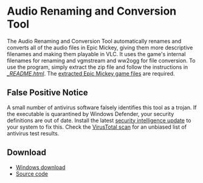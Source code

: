 # Audio Renaming and Conversion Tool

The Audio Renaming and Conversion Tool automatically renames and converts all of the audio files in Epic Mickey, giving them more descriptive filenames and making them playable in VLC. It uses the game's internal filenames for renaming and vgmstream and ww2ogg for file conversion. To use the program, simply extract the zip file and follow the instructions in *[_README.html](readme.html)*. The [extracted Epic Mickey game files](./modifying-game-files) are required.

## False Positive Notice

A small number of antivirus software falsely identifies this tool as a trojan. If the executable is quarantined by Windows Defender, your security definitions are out of date. Install the latest [security intelligence update](https://www.microsoft.com/en-us/wdsi/definitions) to your system to fix this. Check the [VirusTotal scan](https://www.virustotal.com/gui/file/4a06b4d3932a1edda64b32b3e6bbcaa5bd51d3949283b523cda0e55b65094d22/detection) for an unbiased list of antivirus test results.

## Download

* [Windows download](https://1drv.ms/u/s!As1xN7fhSYEyjVPhSA8PVbzmhfR2?e=Llcip8)
* [Source code](source.py)